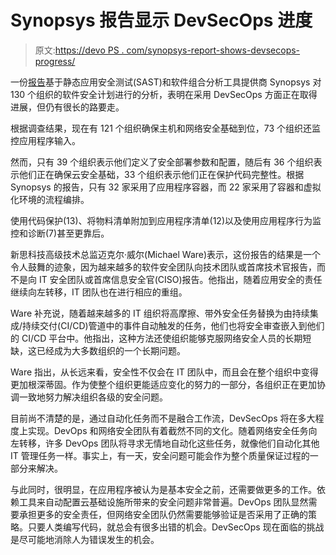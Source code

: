# Synopsys 报告显示 DevSecOps 进度

> 原文:[https://devo PS . com/synopsys-report-shows-devsecops-progress/](https://devops.com/synopsys-report-shows-devsecops-progress/)

一份[报告](https://news.synopsys.com/2020-09-15-Synopsys-Publishes-BSIMM11-Study-Highlighting-Fundamental-Shifts-in-Software-Security-Initiatives-in-Response-to-DevOps-and-Digital-Transformation)基于静态应用安全测试(SAST)和软件组合分析工具提供商 Synopsys 对 130 个组织的软件安全计划进行的分析，表明在采用 DevSecOps 方面正在取得进展，但仍有很长的路要走。

根据调查结果，现在有 121 个组织确保主机和网络安全基础到位，73 个组织还监控应用程序输入。

然而，只有 39 个组织表示他们定义了安全部署参数和配置，随后有 36 个组织表示他们正在确保云安全基础，33 个组织表示他们正在保护代码完整性。根据 Synopsys 的报告，只有 32 家采用了应用程序容器，而 22 家采用了容器和虚拟化环境的流程编排。

使用代码保护(13)、将物料清单附加到应用程序清单(12)以及使用应用程序行为监控和诊断(7)甚至更靠后。

新思科技高级技术总监迈克尔·威尔(Michael Ware)表示，这份报告的结果是一个令人鼓舞的迹象，因为越来越多的软件安全团队向技术团队或首席技术官报告，而不是向 IT 安全团队或首席信息安全官(CISO)报告。他指出，随着应用安全的责任继续向左转移，IT 团队也在进行相应的重组。

Ware 补充说，随着越来越多的 IT 组织将高摩擦、带外安全任务替换为由持续集成/持续交付(CI/CD)管道中的事件自动触发的任务，他们也将安全审查嵌入到他们的 CI/CD 平台中。他指出，这种方法还使组织能够克服网络安全人员的长期短缺，这已经成为大多数组织的一个长期问题。

Ware 指出，从长远来看，安全性不仅会在 IT 团队中，而且会在整个组织中变得更加根深蒂固。作为使整个组织更能适应变化的努力的一部分，各组织正在更加协调一致地努力解决组织各级的安全问题。

目前尚不清楚的是，通过自动化任务而不是融合工作流，DevSecOps 将在多大程度上实现。DevOps 和网络安全团队有着截然不同的文化。随着网络安全任务向左转移，许多 DevOps 团队将寻求无情地自动化这些任务，就像他们自动化其他 IT 管理任务一样。事实上，有一天，安全问题可能会作为整个质量保证过程的一部分来解决。

与此同时，很明显，在应用程序被认为是基本安全之前，还需要做更多的工作。依赖工具来自动配置云基础设施所带来的安全问题非常普遍。DevOps 团队显然需要承担更多的安全责任，但网络安全团队仍然需要能够验证是否采用了正确的策略。只要人类编写代码，就总会有很多出错的机会。DevSecOps 现在面临的挑战是尽可能地消除人为错误发生的机会。